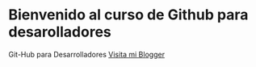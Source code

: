 # Bienvenido al curso de Github para desarolladores
Git-Hub para Desarrolladores
[Visita mi Blogger](http://www.chistesyjuegoscristianos.blogspot.com)
 
